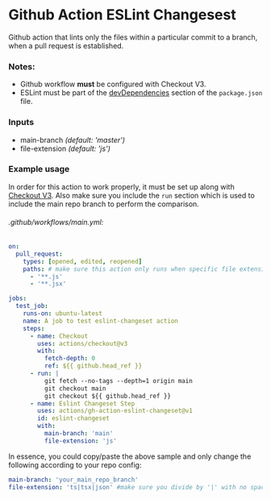 # Github Action ESLint Changesest

Github action that lints only the files within a particular commit to a branch, when a pull request is established.

### Notes:
  - Github workflow **must** be configured with Checkout V3.
  - ESLint must be part of the [devDependencies](https://docs.npmjs.com/specifying-dependencies-and-devdependencies-in-a-package-json-file) section of the `package.json` file.

### Inputs
  - main-branch *(default: 'master')*
  - file-extension *(default: 'js')*

### Example usage
In order for this action to work properly, it must be set up along with [Checkout V3](https://github.com/marketplace/actions/checkout#checkout-v3). Also make sure you include the `run` section which is used to include the main repo branch to perform the comparison.

###### .github/workflows/main.yml:
```yml
on:
  pull_request:
    types: [opened, edited, reopened]
    paths: # make sure this action only runs when specific file extensions have been added/modified
      - '**.js'
      - '**.jsx'

jobs:
  test_job:
    runs-on: ubuntu-latest
    name: A job to test eslint-changeset action
    steps:
      - name: Checkout
        uses: actions/checkout@v3
        with:
          fetch-depth: 0
          ref: ${{ github.head_ref }}
      - run: |
          git fetch --no-tags --depth=1 origin main
          git checkout main 
          git checkout ${{ github.head_ref }}
      - name: Eslint Changeset Step
        uses: actions/gh-action-eslint-changeset@v1
        id: eslint-changeset
        with:
          main-branch: 'main'
          file-extension: 'js'
```

In essence, you could copy/paste the above sample and only change the following according to your repo config:
```yaml
main-branch: 'your_main_repo_branch'
file-extension: 'ts|tsx|json' #make sure you divide by '|' with no spaces in between
```